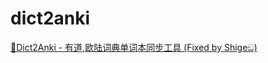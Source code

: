 # dict2anki

[🐼Dict2Anki - 有道,欧陆词典单词本同步工具 (Fixed by Shigeඞ)](https://ankiweb.net/shared/info/1019143216)